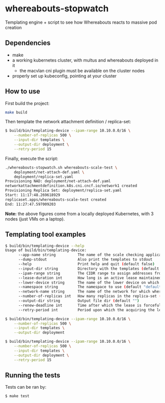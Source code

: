 # whereabouts-stopwatch
Templating engine + script to see how Whereabouts reacts to massive pod creation

## Dependencies
- make
- a working kubernetes cluster, with multus and whereabouts deployed in it
  - the macvlan cni plugin must be available on the cluster nodes
- properly set up kubeconfig, pointing at your cluster

## How to use
First build the project:
```bash
make build
```

Then template the network attachment definition / replica-set:
```bash
$ build/bin/templating-device --ipam-range 10.10.0.0/16 \
    --number-of-replicas 500 \
    --input-dir templates \
    --output-dir deployment \
    --retry-period 15
```

Finally, execute the script:
```bash
./whereabouts-stopwatch.sh whereabouts-scale-test \
    deployment/net-attach-def.yaml \
    deployment/replica-set.yaml
Provisioning NAD: deployment/net-attach-def.yaml
networkattachmentdefinition.k8s.cni.cncf.io/network1 created
Provisioning Replica Set: deployment/replica-set.yaml
Start: 11:17:48.269618929
replicaset.apps/whereabouts-scale-test created
End: 11:27:47.597009203
```

**Note:** the above figures come from a locally deployed Kubernetes, with 3 nodes (just VMs on a laptop).

## Templating tool examples
```bash
$ build/bin/templating-device --help
Usage of build/bin/templating-device:
      --app-name string          The name of the scale checking application (default "whereabouts-scale-test")
      --dump-stdout              Also print the templates to stdout
      --help                     Print help and quit (default false)
      --input-dir string         Directory with the templates (default "")
      --ipam-range string        The CIDR range to assign addresses from (default "")
      --lease-duration int       How long is an active lease maintained (default 1500)
      --lower-device string      The name of the lower device on which the macvlan interfaces will be created (default "eth0")
      --namespace string         The namespace to use (default "default")
      --network-name string      The name of the network for which whereabouts will provide IPAM (default "network1")
      --number-of-replicas int   How many replicas in the replica-set (default 100)
      --output-dir string        Output file dir (default "")
      --renew-deadline int       Time after which the lease is forcefully re-acquired (default 1000)
      --retry-period int         Period upon which the acquiring the lease is retried (default 500)

$ build/bin/templating-device --ipam-range 10.10.0.0/16 \
    --number-of-replicas 500 \
    --input-dir templates \
    --output-dir deployment

$ build/bin/templating-device --ipam-range 10.10.0.0/16 \
    --number-of-replicas 500 \
    --input-dir templates \
    --output-dir deployment \
    --retry-period 15
```
## Running the tests
Tests can be ran by:
```bash
$ make test
```

